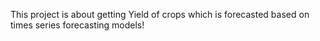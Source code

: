 This project is about getting Yield of crops which is forecasted based on times series forecasting models!
